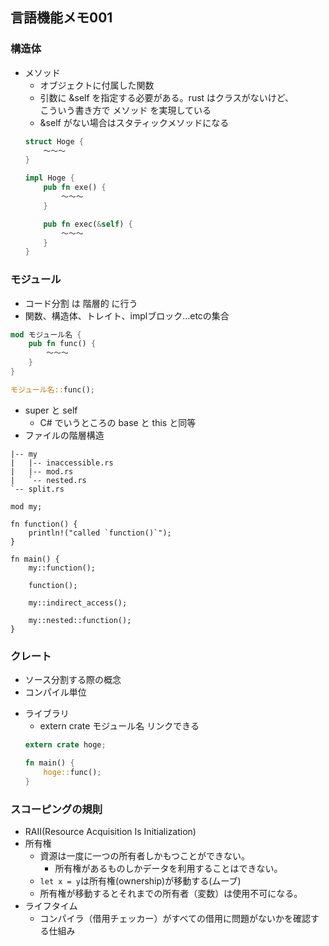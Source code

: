 ## 言語機能メモ001

### 構造体
* メソッド
    - オブジェクトに付属した関数
    - 引数に &self を指定する必要がある。rust はクラスがないけど、  
    こういう書き方で メソッド を実現している
    - &self がない場合はスタティックメソッドになる
    ```rs
    struct Hoge {
        ～～～
    }

    impl Hoge {
        pub fn exe() {
            ～～～
        }

        pub fn exec(&self) {
            ～～～
        }
    }
    ```

### モジュール
- コード分割 は 階層的 に行う
- 関数、構造体、トレイト、implブロック...etcの集合
```rs
mod モジュール名 {
    pub fn func() {
        ～～～
    }
}

モジュール名::func();
```
- super と self
    - C# でいうところの base と this と同等
- ファイルの階層構造
```
|-- my
|   |-- inaccessible.rs
|   |-- mod.rs
|   `-- nested.rs
`-- split.rs
```
```rs(split.rs)
mod my;

fn function() {
    println!("called `function()`");
}

fn main() {
    my::function();

    function();

    my::indirect_access();

    my::nested::function();
}
```


### クレート
- ソース分割する際の概念
- コンパイル単位

* ライブラリ
    - extern crate モジュール名 リンクできる
    ```rs
    extern crate hoge;

    fn main() {
        hoge::func();
    }
    ```


### スコーピングの規則
- RAII(Resource Acquisition Is Initialization)
- 所有権
    - 資源は一度に一つの所有者しかもつことができない。
        - 所有権があるものしかデータを利用することはできない。
    - `let x = y`は所有権(ownership)が移動する(ムーブ)
    - 所有権が移動するとそれまでの所有者（変数）は使用不可になる。
- ライフタイム
    - コンパイラ（借用チェッカー）がすべての借用に問題がないかを確認する仕組み